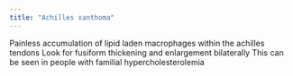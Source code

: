 ```yaml
---
title: "Achilles xanthoma"
---
```

Painless accumulation of lipid laden macrophages within the achilles tendons 
Look for fusiform thickening and enlargement bilaterally 
This can be seen in people with familial hypercholesterolemia

